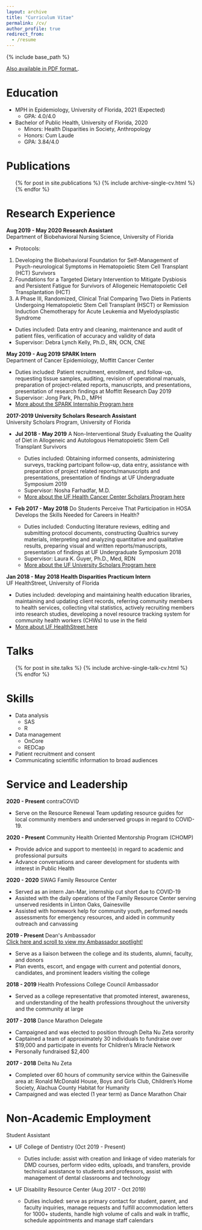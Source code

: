 ```yaml
---
layout: archive
title: "Curriculum Vitae"
permalink: /cv/
author_profile: true
redirect_from:
  - /resume
---
```


{% include base_path %}  

<a href="https://shalslikesepi.github.io/files/Shalini Nair CV.pdf">Also available in PDF format.</a>.  <br/>

Education
======
* MPH in Epidemiology, University of Florida, 2021 (Expected)  
    * GPA: 4.0/4.0
* Bachelor of Public Health, University of Florida, 2020  
    * Minors: Health Disparities in Society, Anthropology  
    * Honors: Cum Laude  
    * GPA: 3.84/4.0  
    
Publications
======
  <ul>{% for post in site.publications %}
    {% include archive-single-cv.html %}
  {% endfor %}</ul>

Research Experience
======
**Aug 2019 - May 2020 Research Assistant**  
Department of Biobehavioral Nursing Science, University of Florida

  * Protocols:   
  1. Developing the Biobehavioral Foundation for Self-Management of Psych-neurological Symptoms in Hematopoietic Stem Cell Transplant (HCT) Survivors  
  2. Foundations for a Targeted Dietary Intervention to Mitigate Dysbiosis and Persistent Fatigue for Survivors of Allogeneic Hematopoietic Cell                         Transplantation (HCT)  
  3. A Phase III, Randomized, Clinical Trial Comparing Two Diets in Patients Undergoing Hematopoietic Stem Cell Transplant (HSCT) or Remission Induction                 Chemotherapy for Acute Leukemia and Myelodysplastic Syndrome
 * Duties included: Data entry and cleaning, maintenance and audit of patient files, verification of accuracy and validity of data
 * Supervisor: Debra Lynch Kelly, Ph.D., RN, OCN, CNE

**May 2019 - Aug 2019 SPARK Intern**  
Department of Cancer Epidemiology, Moffitt Cancer Center 

  * Duties included: Patient recruitment, enrollment, and follow-up, requesting tissue samples, auditing, revision of operational manuals, preparation of project-related reports, manuscripts, and presentations, presentation of research findings at Moffitt Research Day 2019
  * Supervisor: Jong Park, Ph.D., MPH  
  * [More about the SPARK Internship Program here](https://moffitt.org/education/research-education-and-training/office-of-undergraduate-and-visiting-scholar-affairs/formal-programs/spark/)
  
 **2017-2019 University Scholars Research Assistant**   
 University Scholars Program, University of Florida  
  
   * **Jul 2018 - May 2019** A Non-Interventional Study Evaluating the Quality of Diet in Allogeneic and Autologous Hematopoietic Stem Cell Transplant Survivors  
      * Duties included: Obtaining informed consents, administering surveys, tracking partcipant follow-up, data entry, assistance with preparation of project             related reports/manuscripts and presentations, presentation of findings at UF Undergraduate Symposium 2019  
      * Supervisor: Nosha Farhadfar, M.D.  
      * [More about the UF Health Cancer Center Scholars Program here](https://cancer.ufl.edu/education/undergraduate/ufhcc-university-scholars-program/)
     
   * **Feb 2017 - May 2018** Do Students Perceive That Participation in HOSA Develops the Skills Needed for Careers in Health?  
      * Duties included: Conducting literature reviews, editing and submitting protocol documents, constructing Qualtrics survey materials, interpreting and               analyzing quantitative and qualitative results, preparing visual and written reports/manuscripts, presentation of findings at UF Undergraduate Symposium 2018  
      * Supervisor: Laura K. Guyer, Ph.D., Med, RDN  
      * [More about the UF University Scholars Program here](https://cur.aa.ufl.edu/university-scholars-program/)  
      
**Jan 2018 - May 2018 Health Disparities Practicum Intern**  
UF HealthStreet, University of Florida  

 * Duties included: developing and maintaining health education libraries, maintaining and updating client records, referring community members to health services, collecting vital statistics, actively recruiting members into research studies, developing a novel resource tracking system for community health workers (CHWs) to use in the field  
 * [More about UF HealthStreet here](http://healthstreet.program.ufl.edu/)
      
Talks
======
  <ul>{% for post in site.talks %}
    {% include archive-single-talk-cv.html %}
  {% endfor %}</ul>    
  
Skills
======
* Data analysis  
  * SAS
  * R
* Data management
  * OnCore
  * REDCap
* Patient recruitment and consent  
* Communicating scientific information to broad audiences   

Service and Leadership
======
**2020 - Present** contraCOVID  
* Serve on the Resource Renewal Team updating resource guides for local community members and underserved groups in regard to COVID-19.  
  
**2020 - Present** Community Health Oriented Mentorship Program (CHOMP)
* Provide advice and support to mentee(s) in regard to academic and professional pursuits  
* Advance conversations and career development for students with interest in Public Health  

**2020 - 2020** SWAG Family Resource Center  
* Served as an intern Jan-Mar, internship cut short due to COVID-19  
* Assisted with the daily operations of the Family Resource Center serving unserved residents in Linton Oaks, Gainesville  
* Assisted with homework help for community youth, performed needs assessments for emergency resources, and aided in community outreach and canvassing  

**2019 - Present** Dean's Ambassador  
[Click here and scroll to view my Ambassador spotlight!](https://phhp.ufl.edu/deans-ambassador-program/deans-ambassador-spotlights-2/)
* Serve as a liaison between the college and its students, alumni, faculty, and donors  
* Plan events, escort, and engage with current and potential donors, candidates, and prominent leaders visiting the college  

**2018 - 2019** Health Professions College Council Ambassador  
* Served as a college representative that promoted interest, awareness, and understanding of the health professions throughout the university and the community at large  

**2017 - 2018** Dance Marathon Delegate  
* Campaigned and was elected to position through Delta Nu Zeta sorority  
* Captained a team of approximately 30 individuals to fundraise over $19,000 and participate in events for Children’s Miracle Network  
* Personally fundraised $2,400  

**2017 - 2018** Delta Nu Zeta  
* Completed over 60 hours of community service within the Gainesville area at: Ronald McDonald House, Boys and Girls Club, Children’s Home Society, Alachua County Habitat for Humanity  
* Campaigned and was elected (1 year term) as Dance Marathon Chair   

Non-Academic Employment  
======  

Student Assistant  
  
  
* UF College of Dentistry (Oct 2019 - Present)  
    * Duties include: assist with creation and linkage of video materials for DMD courses, perform video edits, uploads, and transfers, provide technical assistance to students and professors, assist with management of dental classrooms and technology  
    
* UF Disability Resource Center (Aug 2017 - Oct 2019)  
    * Duties included: serve as primary contact for student, parent, and faculty inquiries, manage requests and fulfill accommodation letters for 1000+ students, handle high volume of calls and walk in traffic, schedule appointments and manage staff calendars


